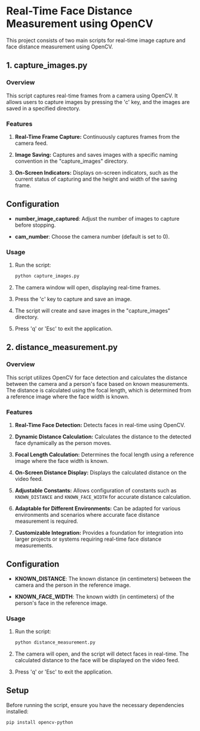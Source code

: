 # Real-Time Face Distance Measurement using OpenCV

This project consists of two main scripts for real-time image capture and face distance measurement using OpenCV.


## 1. capture_images.py

### Overview

This script captures real-time frames from a camera using OpenCV. It allows users to capture images by pressing the 'c' key, and the images are saved in a specified directory.

### Features

1. **Real-Time Frame Capture:** Continuously captures frames from the camera feed.

2. **Image Saving:** Captures and saves images with a specific naming convention in the "capture_images" directory.

3. **On-Screen Indicators:** Displays on-screen indicators, such as the current status of capturing and the height and width of the saving frame.

## Configuration

- **number_image_captured**: Adjust the number of images to capture before stopping.

- **cam_number**: Choose the camera number (default is set to 0).

### Usage

1. Run the script:

    ```bash
    python capture_images.py
    ```

2. The camera window will open, displaying real-time frames.

3. Press the 'c' key to capture and save an image.

4. The script will create and save images in the "capture_images" directory.

5. Press 'q' or 'Esc' to exit the application.


## 2. distance_measurement.py

### Overview

This script utilizes OpenCV for face detection and calculates the distance between the camera and a person's face based on known measurements. The distance is calculated using the focal length, which is determined from a reference image where the face width is known.

### Features

1. **Real-Time Face Detection:** Detects faces in real-time using OpenCV.

2. **Dynamic Distance Calculation:** Calculates the distance to the detected face dynamically as the person moves.

3. **Focal Length Calculation:** Determines the focal length using a reference image where the face width is known.

4. **On-Screen Distance Display:** Displays the calculated distance on the video feed.

5. **Adjustable Constants:** Allows configuration of constants such as `KNOWN_DISTANCE` and `KNOWN_FACE_WIDTH` for accurate distance calculation.

6. **Adaptable for Different Environments:** Can be adapted for various environments and scenarios where accurate face distance measurement is required.

7. **Customizable Integration:** Provides a foundation for integration into larger projects or systems requiring real-time face distance measurements.

## Configuration

- **KNOWN_DISTANCE**: The known distance (in centimeters) between the camera and the person in the reference image.

- **KNOWN_FACE_WIDTH**: The known width (in centimeters) of the person's face in the reference image.

### Usage

1. Run the script:
    ```bash
    python distance_measurement.py
    ```
    
2. The camera will open, and the script will detect faces in real-time. The calculated distance to the face will be displayed on the video feed.

3. Press 'q' or 'Esc' to exit the application.


## Setup

Before running the script, ensure you have the necessary dependencies installed:

```bash
pip install opencv-python
```
